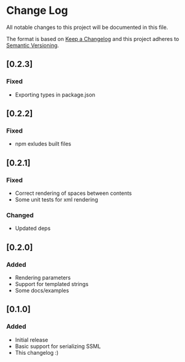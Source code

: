 # Change Log
All notable changes to this project will be documented in this file.

The format is based on [Keep a Changelog](http://keepachangelog.com/)
and this project adheres to [Semantic Versioning](http://semver.org/).

## [0.2.3]
### Fixed
- Exporting types in package.json

## [0.2.2]
### Fixed
- npm exludes built files

## [0.2.1]
### Fixed
- Correct rendering of spaces between contents
- Some unit tests for xml rendering

### Changed
- Updated deps

## [0.2.0]
### Added
- Rendering parameters
- Support for templated strings
- Some docs/examples

## [0.1.0]
### Added
- Initial release
- Basic support for serializing SSML
- This changelog :)
